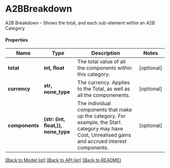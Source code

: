 # A2BBreakdown

A2B Breakdown - Shows the total, and each sub-element within an A2B Category

#### Properties
Name | Type | Description | Notes
------------ | ------------- | ------------- | -------------
**total** | **int, float** | The total value of all the components within this category. | [optional] 
**currency** | **str, none_type** | The currency. Applies to the Total, as well as all the componenents. | [optional] 
**components** | **{str: (int, float,)}, none_type** | The individual components that make up the category. For example, the Start category may have Cost, Unrealised gains and accrued interest components. | [optional] 

[[Back to Model list]](../README.md#documentation-for-models) [[Back to API list]](../README.md#documentation-for-api-endpoints) [[Back to README]](../README.md)

